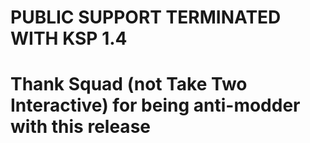 # PUBLIC SUPPORT TERMINATED WITH KSP 1.4
# Thank Squad (not Take Two Interactive) for being anti-modder with this release
